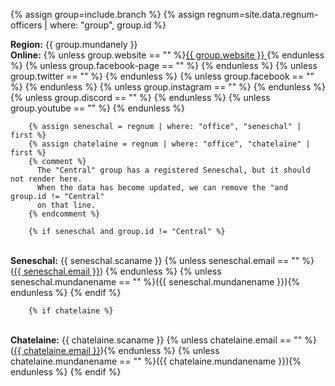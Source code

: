 {% assign group=include.branch %}
{% assign regnum=site.data.regnum-officers | where: "group", group.id %}

<strong>Region:</strong> {{ group.mundanely }}<br>
        <strong>Online:</strong> {% unless group.website == "" %}<a href="{{ group.website }}">{{ group.website }} </a> {% endunless %}
        {% unless group.facebook-page == "" %} <a href="{{ group.facebook-page }}"><i class="fab fa-fw fa-facebook" style="color:blue" aria-hidden="true"></i></a> {% endunless %}
        {% unless group.twitter == "" %} <a href="{{ group.twitter }}"> <i class="fab fa-fw fa-twitter" style="color:blue" aria-hidden="true"></i></a> {% endunless %}
        {% unless group.facebook == "" %} <a href="{{ group.facebook }}"><i class="fab fa-fw fa-facebook" aria-hidden="true" style="color:blue"></i></a> {% endunless %}
        {% unless group.instagram == "" %} <a href="{{ group.instagram }}"><i class="fab fa-fw fa-instagram"  aria-hidden="true"></i></a> {% endunless %}
       {% unless group.discord == "" %} <a href="{{ group.discord }}"> <i class="fab fa-fw fa-discord" style="color:blue" aria-hidden="true"></i></a> {% endunless %}
        {% unless group.youtube == "" %} <a href="{{ group.youtube }}"> <i class="fab fa-fw fa-youtube" aria-hidden="true" style="color:red"></i></a> {% endunless %}
 		
        {% assign seneschal = regnum | where: "office", "seneschal" | first %}
        {% assign chatelaine = regnum | where: "office", "chatelaine" | first %}
        {% comment %}
          The "Central" group has a registered Seneschal, but it should not render here.
          When the data has become updated, we can remove the "and group.id != "Central"
          on that line.
        {% endcomment %}

        {% if seneschal and group.id != "Central" %}
<br><strong>Seneschal:</strong>  {{ seneschal.scaname }}
          {% unless seneschal.email == "" %} (<a href="mailto:{{ seneschal.email }}">{{ seneschal.email }}</a>) {% endunless %}
            {% unless seneschal.mundanename == "" %}({{ seneschal.mundanename }}){% endunless %}
        {% endif %}

        {% if chatelaine %}
 <br> <strong>Chatelaine:</strong> {{ chatelaine.scaname }} 
          {% unless chatelaine.email == "" %} (<a href="mailto:{{ chatelaine.email }}">{{ chatelaine.email }}</a>){% endunless %}
            {% unless chatelaine.mundanename == "" %}({{ chatelaine.mundanename }}){% endunless %}
        {% endif %}
<br/>